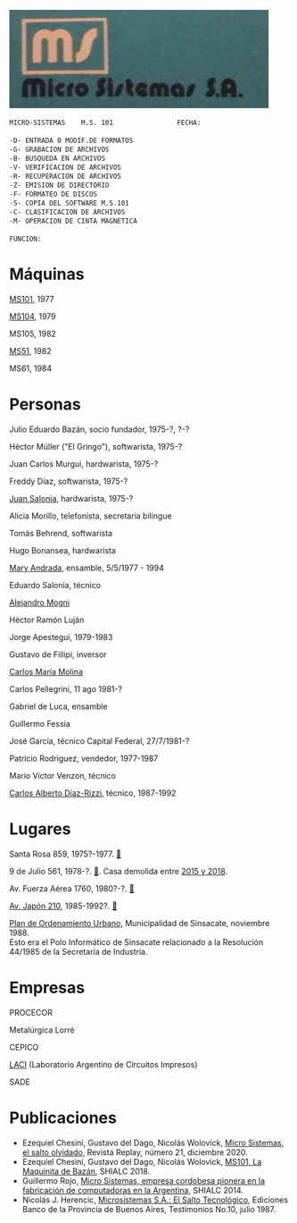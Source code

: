 ![](MS_logo_grupoFacebook.jpg)

```
MICRO-SISTEMAS    M.S. 101                FECHA:

-D- ENTRADA O MODIF.DE FORMATOS
-G- GRABACION DE ARCHIVOS       
-B- BUSQUEDA EN ARCHIVOS        
-V- VERIFICACION DE ARCHIVOS    
-R- RECUPERACION DE ARCHIVOS    
-Z- EMISION DE DIRECTORIO       
-F- FORMATEO DE DISCOS          
-S- COPIA DEL SOFTWARE M.S.101  
-C- CLASIFICACION DE ARCHIVOS   
-M- OPERACION DE CINTA MAGNETICA

FUNCION:
```


Máquinas
===

[MS101](Máquinas/MS101/index.md), 1977

[MS104](Máquinas/MS104/index.md), 1979

MS105, 1982

[MS51](Máquinas/MS51/index.md), 1982

MS61, 1984


Personas
===

Julio Eduardo Bazán, socio fundador, 1975-?, ?-?

Héctor Müller ("El Gringo"), softwarista, 1975-?

Juan Carlos Murgui, hardwarista, 1975-?

Freddy Díaz, softwarista, 1975-?

[Juan Salonia](Personas/Juan%20Salonia/), hardwarista, 1975-?

Alicia Morillo, telefonista, secretaria bilingue

Tomás Behrend, softwarista

Hugo Bonansea, hardwarista

[Mary Andrada](Personas/Mary%20Andrada/), ensamble, 5/5/1977 - 1994

Eduardo Salonia, técnico

[Alejandro Mogni](Personas/Alejandro%20Mogni/)

Héctor Ramón Luján

Jorge Apestegui, 1979-1983

Gustavo de Fillipi, inversor

[Carlos María Molina](Personas/Carlos%20Molina/)

Carlos Pellegrini, 11 ago 1981-?

Gabriel de Luca, ensamble

Guillermo Fessia

José García, técnico Capital Federal, 27/7/1981-?

Patricio Rodriguez, vendedor, 1977-1987

Mario Víctor Venzon, técnico

[Carlos Alberto Díaz-Rizzi](Personas/Carlos%20Díaz-Rizzi), técnico, 1987-1992


Lugares
===

Santa Rosa 859, 1975?-1977. [📍](https://www.google.com/maps/place/Sta+Rosa+859,+X5000ESQ+C%C3%B3rdoba)

9 de Julio 561, 1978-?. [📍](https://www.google.com/maps/place/9+de+Julio+561,+X5000EMK+C%C3%B3rdoba). Casa demolida entre [2015 y 2018](https://www.google.com/maps/place/9+de+Julio+561,+X5000EMK+C%C3%B3rdoba/@-31.4127128,-64.190945,3a,75y,230.23h,91.21t/data=!3m6!1e1!3m4!1s8Y_7Qu8Ob5SFPlQN48Z51g!2e0!7i13312!8i6656!4m5!3m4!1s0x9432987f6cc0271f:0xe741418b08cfa5a0!8m2!3d-31.412828!4d-64.191009).

Av. Fuerza Aérea 1760, 1980?-?. [📍](https://www.google.com/maps/place/Av.+Fuerza+Aerea+Argentina+1760,+C%C3%B3rdoba/)

[Av. Japón 210](Lugares/AvJapon), 1985-1992?. [📍](https://www.google.com/maps/place/Av.+del+Jap%C3%B3n+210,+X5019BGP+C%C3%B3rdoba/)

[Plan de Ordenamiento Urbano](Lugares/PlanOrdenamientoUrbano_Sinsacate_nov88.pdf), Municipalidad de Sinsacate, noviembre 1988.  
Esto era el Polo Informático de Sinsacate relacionado a la Resolución 44/1985 de la Secretaría de Industria.


Empresas
===

PROCECOR

Metalúrgica Lorré

CEPICO 

[LACI](Empresas/LACI) (Laboratorio Argentino de Circuitos Impresos)

SADE


Publicaciones
===

* Ezequiel Chesini, Gustavo del Dago, Nicolás Wolovick, [Micro Sistemas, el salto olvidado](https://revistareplay.com.ar/comprar/), Revista Replay, número 21, diciembre 2020.
* Ezequiel Chesini, Gustavo del Dago, Nicolás Wolovick, [MS101, La Maquinita de Bazán](Publicaciones/MS101LaMaquinitaDeBazán.pdf), SHIALC 2018.
* Guillermo Rojo, [Micro Sistemas, empresa cordobesa pionera en la fabricación de computadoras en la Argentina](Publicaciones/clei2014_submission_59.pdf), SHIALC 2014.
* Nicolás J. Herencic, [Microsistemas S.A.: El Salto Tecnológico](Publicaciones/MICROSISTEMAS_El_Salto_Tecnologico.pdf), Ediciones Banco de la Provincia de Buenos Aires, Testimonios No.10, julio 1987.

